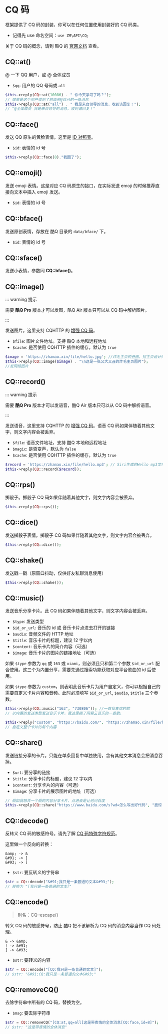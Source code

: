# CQ 码

框架提供了 CQ 码的封装，你可以在任何位置使用封装好的 CQ 码类。

- 记得先 use 命名空间：`use ZM\API\CQ;`

关于 CQ 码的概念，请到 酷Q 的 [官网文档](https://docs.cqp.im/manual/cqcode/) 查看。

## CQ::at()

@ 一下 QQ 用户，或 @ 全体成员

- `$qq`: 用户的 QQ 号码或 `all`

```php
$this->reply(CQ::at(10086) . " 你今天学习了吗？");
// 效果是这个用户收到了前面带@自己的一条消息
$this->reply(CQ::at("all") . " 我是来自领导的消息，收到请回复！");
// "@全体成员 我是来自领导的消息，收到请回复！"
```

## CQ::face()

发送 QQ 原生的黄脸表情。这里是 [ID 对照表](/face_list.html)。

- `$id`: 表情的 id 号

```php
$this->reply(CQ::face(8)."我困了");
```

## CQ::emoji()

发送 emoji 表情。这是对应 CQ 码原生的接口，在实际发送 emoji 的时候推荐直接向文本中插入 emoji 发送。

- `$id`: 表情的 id 号

## CQ::bface()

发送原创表情，存放在 酷Q 目录的 `data/bface/` 下。

- `$id`: 表情的 id 号

## CQ::sface()

发送小表情，参数同 **CQ::bface()**。

## CQ::image()

::: warning 提示

需要 **酷Q Pro** 版本才可以发图，酷Q Air 版本只可以从 CQ 码中解析图片。

:::

发送图片。这里支持 CQHTTP 的 [增强 CQ 码](https://cqhttp.cc/docs/#/CQCode?id=增强功能列表)。

- `$file`: 图片文件地址。支持 酷Q 本地和远程地址
- `$cache`: 是否使用 CQHTTP 插件的缓存，默认为 `true`

```php
$image = 'https://zhamao.xin/file/hello.jpg'; //炸毛主页的丑图，招主页设计师
$this->reply(CQ::image($image) . "\n这是一张又大又丑的炸毛主页图片");
//发网络图片
```

## CQ::record()

::: warning 提示

需要 **酷Q Pro** 版本才可以发语音，酷Q Air 版本只可以从 CQ 码中解析语音。

:::

发送语音，这里支持 CQHTTP 的 [增强 CQ 码](https://cqhttp.cc/docs/#/CQCode?id=增强功能列表)。语音 CQ 码如果伴随着其他文字，则文字内容会被丢弃。

- `$file`: 语音文件地址，支持 酷Q 本地和远程地址
- `$magic`: 是否变声，默认为 `false`
- `$cache`: 是否使用 CQHTTP 插件的缓存，默认为 `true`

```php
$record = 'https://zhamao.xin/file/hello.mp3'; // Siri生成的Hello mp3文件
$this->reply(CQ::record($record));
```

## CQ::rps()

掷骰子。掷骰子 CQ 码如果伴随着其他文字，则文字内容会被丢弃。

```php
$this->reply(CQ::rps());
```

## CQ::dice()

发送掷骰子表情。掷骰子 CQ 码如果伴随着其他文字，则文字内容会被丢弃。

```php
$this->reply(CQ::dice());
```

## CQ::shake()

发送戳一戳（原窗口抖动，仅供好友私聊消息使用）

```php
$this->reply(CQ::shake());
```

## CQ::music()

发送音乐分享卡片。此 CQ 码如果伴随着其他文字，则文字内容会被丢弃。

- `$type`: 发送类型
- `$id_or_url`: 音乐的 id 或 音乐卡片点进去打开的链接
- `$audio`: 音频文件的 HTTP 地址
- `$title`: 音乐卡片的标题，建议 12 字以内
- `$content`: 音乐卡片的简介内容（可选）
- `$image`: 音乐卡片的图片的链接地址（可选）

如果 `$type` 参数为 `qq` 或 `163` 或 `xiami`，则必须且只和第二个参数 `$id_or_url` 配合使用。这三个为内置分享，需要先通过搜索功能获取对应平台歌曲的 id 后使用。

如果 `$type` 参数为 `custom`，则表明此音乐卡片为用户自定义，你可以根据自己的需要自定义卡片内容和音频。此时必须填写 `$id_or_url`, `$audio`, `$title` 三个参数。

```php
$this->reply(CQ::music("163", "730806")); //一首我喜欢的歌
// 以内置的发送类型发送音乐卡片，我这里挑了网易云音乐的一首歌。

$this->reply("custom", "https://baidu.com/", "https://zhamao.xin/file/hello.mp3", "我是Siri说出来的Hello", "不服来打我呀！", "https://zhamao.xin/file/hello.jpg");
// 自定义整个卡片的每个内容
```

## CQ::share()

发送链接分享的卡片。只能在单条回复中单独使用，含有其他文本消息会把消息吞掉。

- `$url`: 要分享的链接
- `$title`: 分享卡片的标题，建议 12 字以内
- `$content`: 分享卡片的内容（可选）
- `$image`: 分享卡片的展示图片的地址（可选）

```php
// 假如我想弄一个假的内容分享卡片，点进去是让他问百度
$this->reply(CQ::share("https://www.baidu.com/s?wd=怎么写出好代码", "震惊！一小编发现了神秘链接", "点击查看"));
```

## CQ::decode()

反转义 CQ 码的敏感符号。请先了解 [CQ 码特殊字符规范](https://docs.cqp.im/manual/cqcode/)。

这里做一个反向的转换：

```
&amp; -> &
&#91; -> [
&#93; -> ]
```

- `$str`: 要反转义的字符串

```php
$str = CQ::decode("&#91;我只是一条普通的文本&#93;");
// 转换为 "[我只是一条普通的文本]"
```

## CQ::encode()

> 别名：CQ::escape()

转义 CQ 码的敏感符号，防止 酷Q 把不该解析为 CQ 码的消息内容当作 CQ 码处理。

```
& -> &amp;
[ -> &#91;
] -> &#93;
```

- `$str`: 要转义的内容

```php
$str = CQ::encode("[CQ:我只是一条普通的文本]");
// $str: "&#91;CQ:我只是一条普通的文本&#93;"
```

## CQ::removeCQ()

去除字符串中所有的 CQ 码，替换为空。

- `$msg`: 要去除字符串

```php
$str = CQ::removeCQ("[CQ:at,qq=all]这是带表情的全体消息[CQ:face,id=8]");
// $str: "这是带表情的全体消息"
```

